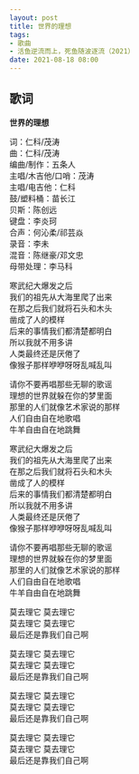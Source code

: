 ```yaml
---
layout: post
title: 世界的理想
tags: 
- 歌曲
- 活鱼逆流而上，死鱼随波逐流（2021）
date: 2021-08-18 08:00
---
```


## 歌词

**世界的理想**

词：仁科/茂涛  
曲：仁科/茂涛  
编曲/制作：五条人  
主唱/木吉他/口哨：茂涛  
主唱/电吉他：仁科  
鼓/塑料桶：苗长江  
贝斯：陈创远  
键盘：李炎珂  
合声：何沁柔/祁芸焱  
录音：李未  
混音：陈继豪/邓文忠  
母带处理：李马科

寒武纪大爆发之后  
我们的祖先从大海里爬了出来  
在那之后我们就将石头和木头  
凿成了人的模样  
后来的事情我们都清楚都明白  
所以我就不用多讲  
人类最终还是厌倦了  
像猴子那样咿咿呀呀乱喊乱叫

请你不要再唱那些无聊的歌谣  
理想的世界就躲在你的梦里面  
那里的人们就像艺术家说的那样  
人们自由自在地歌唱  
牛羊自由自在地跳舞

寒武纪大爆发之后  
我们的祖先从大海里爬了出来  
在那之后我们就将石头和木头  
凿成了人的模样  
后来的事情我们都清楚都明白  
所以我就不用多讲  
人类最终还是厌倦了  
像猴子那样咿咿呀呀乱喊乱叫

请你不要再唱那些无聊的歌谣  
理想的世界就躲在你的梦里面  
那里的人们就像艺术家说的那样  
人们自由自在地歌唱  
牛羊自由自在地跳舞

莫去理它 莫去理它  
莫去理它 莫去理它  
最后还是靠我们自己啊

莫去理它 莫去理它  
莫去理它 莫去理它  
最后还是靠我们自己啊

莫去理它 莫去理它  
莫去理它 莫去理它  
最后还是靠我们自己啊

莫去理它 莫去理它  
莫去理它 莫去理它  
最后还是靠我们自己啊
